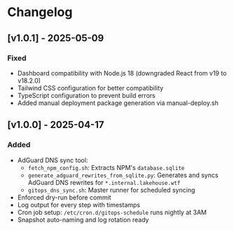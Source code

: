 # Changelog

## [v1.0.1] - 2025-05-09
### Fixed
- Dashboard compatibility with Node.js 18 (downgraded React from v19 to v18.2.0)
- Tailwind CSS configuration for better compatibility
- TypeScript configuration to prevent build errors
- Added manual deployment package generation via manual-deploy.sh

## [v1.0.0] - 2025-04-17
### Added
- AdGuard DNS sync tool:
  - `fetch_npm_config.sh`: Extracts NPM's `database.sqlite`
  - `generate_adguard_rewrites_from_sqlite.py`: Generates and syncs AdGuard DNS rewrites for `*.internal.lakehouse.wtf`
  - `gitops_dns_sync.sh`: Master runner for scheduled syncing
- Enforced dry-run before commit
- Log output for every step with timestamps
- Cron job setup: `/etc/cron.d/gitops-schedule` runs nightly at 3AM
- Snapshot auto-naming and log rotation ready

